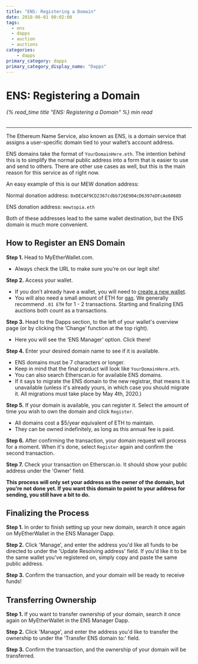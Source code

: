 ```yaml
---
title: "ENS: Registering a Domain"
date: 2018-06-01 00:02:00
tags:
  - ens
  - dapps
  - auction
  - auctions
categories:
    - dapps
primary_category: dapps
primary_category_display_name: "Dapps"
---
```


# **ENS: Registering a Domain**

###### {% read_time title "ENS: Registering a Domain" %} min read

* * *

The Ethereum Name Service, also known as ENS, is a domain service that assigns a user-specific domain tied to your wallet’s account address.

ENS domains take the format of `YourDomainHere.eth`. The intention behind this is to simplify the normal public address into a form that is easier to use and send to others. There are other use cases as well, but this is the main reason for this service as of right now.

An easy example of this is our MEW donation address:

Normal donation address: `0xDECAF9CD2367cdbb726E904cD6397eDFcAe6068D`

ENS donation address: `mewtopia.eth`

Both of these addresses lead to the same wallet destination, but the ENS domain is much more convenient.

## **How to Register an ENS Domain**

**Step 1.** Head to MyEtherWallet.com.

* Always check the URL to make sure you’re on our legit site!

**Step 2.** Access your wallet.

* If you don’t already have a wallet, you will need to [create a new wallet](/@@@@@@/getting-started/how-to-create-a-wallet/). 
* You will also need a small amount of ETH for [gas](/@@@@@@/transactions/what-is-gas/). We generally recommend `.01 ETH` for 1 - 2 transactions. Starting and finalizing ENS auctions both count as a transactions.

**Step 3.** Head to the Dapps section, to the left of your wallet's overview page (or by clicking the ‘Change’ function at the top right).

* Here you will see the ‘ENS Manager’ option. Click there!

**Step 4.** Enter your desired domain name to see if it is available.

* ENS domains must be 7 characters or longer.
* Keep in mind that the final product will look like `YourDomainHere.eth`.
* You can also search Etherscan.io for available ENS domains.
* If it says to migrate the ENS domain to the new registrar, that means it is unavailable (unless it's already yours, in which case you should migrate it. All migrations must take place by May 4th, 2020.)

**Step 5.** If your domain is available, you can register it. Select the amount of time you wish to own the domain and click `Register`.

* All domains cost a $5/year equivalent of ETH to maintain. 
* They can be owned indefinitely, as long as this annual fee is paid. 

**Step 6.** After confirming the transaction, your domain request will process for a moment. When it's done, select `Register` again and confirm the second transaction.

**Step 7.** Check your transaction on Etherscan.io. It should show your public address under the 'Owner' field.

**This process will only set your address as the owner of the domain, but you’re not done yet. If you want this domain to point to your address for sending, you still have a bit to do.**

## **Finalizing the Process**

**Step 1.** In order to finish setting up your new domain, search it once again on MyEtherWallet in the ENS Manager Dapp.

**Step 2.** Click 'Manage', and enter the address you'd like all funds to be directed to under the 'Update Resolving address' field. If you'd like it to be the same wallet you've registered on, simply copy and paste the same public address.

**Step 3.** Confirm the transaction, and your domain will be ready to receive funds!

## **Transferring Ownership**

**Step 1.** If you want to transfer ownership of your domain, search it once again on MyEtherWallet in the ENS Manager Dapp.

**Step 2.** Click 'Manage', and enter the address you'd like to transfer the ownership to under the 'Transfer ENS domain to:' field.

**Step 3.** Confirm the transaction, and the ownership of your domain will be transferred.